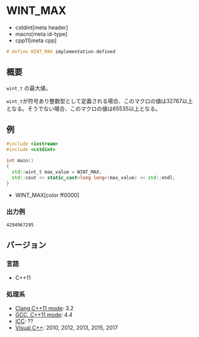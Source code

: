 # WINT_MAX
* cstdint[meta header]
* macro[meta id-type]
* cpp11[meta cpp]

```cpp
# define WINT_MAX implementation-defined
```

## 概要
`wint_t` の最大値。

`wint_t`が符号あり整数型として定義される場合、このマクロの値は32767以上となる。そうでない場合、このマクロの値は65535以上となる。


## 例
```cpp example
#include <iostream>
#include <cstdint>

int main()
{
  std::wint_t max_value = WINT_MAX;
  std::cout << static_cast<long long>(max_value) << std::endl;
}
```
* WINT_MAX[color ff0000]

### 出力例
```
4294967295
```


## バージョン
### 言語
- C++11

### 処理系
- [Clang C++11 mode](/implementation.md#clang): 3.2
- [GCC, C++11 mode](/implementation.md#gcc): 4.4
- [ICC](/implementation.md#icc): ??
- [Visual C++](/implementation.md#visual_cpp): 2010, 2012, 2013, 2015, 2017

